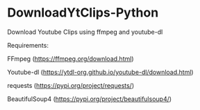 # DownloadYtClips-Python
Download Youtube Clips using ffmpeg and youtube-dl



Requirements:


FFmpeg (https://ffmpeg.org/download.html)


Youtube-dl (https://ytdl-org.github.io/youtube-dl/download.html)


requests (https://pypi.org/project/requests/)

BeautifulSoup4 (https://pypi.org/project/beautifulsoup4/)

